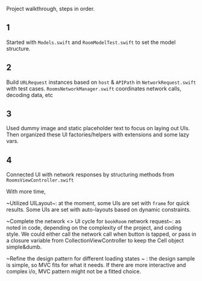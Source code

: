 
Project walkthrough, steps in order.

## 1
Started with `Models.swift` and `RoomModelTest.swift` to set the model structure. 

## 2
Build `URLRequest` instances based on `host` & `APIPath` in `NetworkRequest.swift`  with test cases.
`RoomsNetworkManager.swift`  coordinates network calls, decoding data, etc

## 3
Used dummy image and static placeholder text to focus on laying out UIs. 
Then organized these UI factories/helpers with extensions and some lazy vars.

## 4
Connected UI with network responses by structuring methods from `RoomsViewController.swift`


With more time, 

~Utilized UILayout~:  at the moment, some UIs are set with `frame` for quick results. Some UIs are set with auto-layouts based on dynamic constraints. 

~Complete the network <> UI cycle for `bookRoom` network request~: as noted in code, depending on the complexity of the project, and coding style. We could either call the network call when button is tapped, or pass in a closure variable from CollectionViewController to keep the Cell object simple&dumb.

~Refine the design pattern for different loading states ~ : the design sample is simple, so MVC fits for what it needs. If there are more interactive and complex i/o, MVC pattern might not be a fitted choice. 
